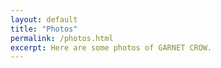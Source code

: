 ```yaml
---
layout: default
title: "Photos"
permalink: /photos.html
excerpt: Here are some photos of GARNET CROW.
---
```

<script src="/assets/js/photos.js"></script>
